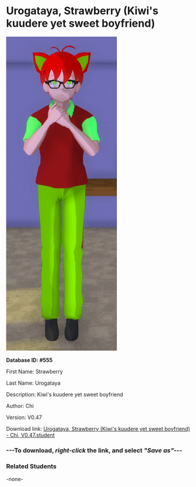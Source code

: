 # Urogataya, Strawberry (Kiwi's kuudere yet sweet boyfriend)

<img src="Files/Urogataya, Strawberry (Kiwi's kuudere yet sweet boyfriend).png" title="Urogataya, Strawberry (Kiwi's kuudere yet sweet boyfriend) - Chi, V0.47">

**Database ID: #555**

First Name: Strawberry

Last Name: Urogataya

Description: Kiwi's kuudere yet sweet boyfriend

Author: Chi

Version: V0.47

Download link: <a href="https://raw.githubusercontent.com/Arbiter1223/Daigaku-Gurashi-Custom-Students/master/Students/Files/Urogataya%2C%20Strawberry%20(Kiwi's%20kuudere%20yet%20sweet%20boyfriend)%20-%20Chi%2C%20V0.47.student">Urogataya, Strawberry (Kiwi's kuudere yet sweet boyfriend) - Chi, V0.47.student</a>

### ---**To download, _right-click_ the link, and select _"Save as"_**---

### Related Students

-none-
